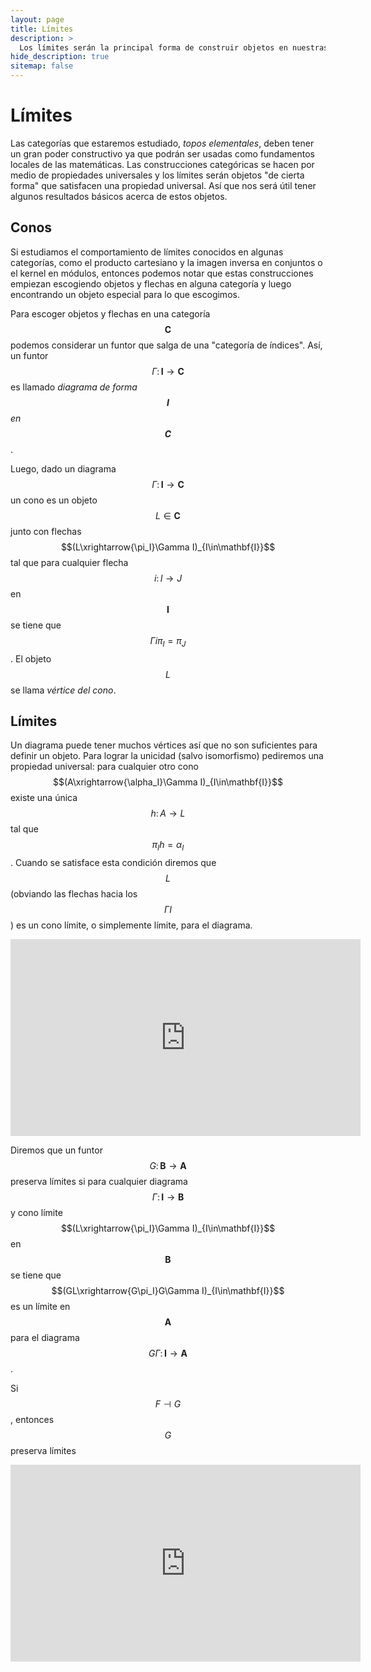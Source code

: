 ```yaml
---
layout: page
title: Límites
description: >
  Los límites serán la principal forma de construir objetos en nuestras categorías
hide_description: true
sitemap: false
---
```


# Límites
Las categorías que estaremos estudiado, *topos elementales*, deben tener un gran poder constructivo ya que podrán ser 
usadas como fundamentos locales de las matemáticas. Las construcciones categóricas se hacen por medio de propiedades 
universales y los límites serán objetos "de cierta forma" que satisfacen una propiedad universal. Así que nos será útil tener algunos resultados básicos acerca de estos objetos.

## Conos
Si estudiamos el comportamiento de límites conocidos en algunas categorías, como el producto cartesiano y la imagen inversa en conjuntos o el kernel en módulos, entonces podemos notar que estas construcciones empiezan escogiendo objetos y flechas en alguna categoría y luego encontrando un objeto especial para lo que escogimos.

Para escoger objetos y flechas en una categoría $$\mathbf{C}$$ podemos considerar un funtor que salga de una "categoría de índices". Así, un funtor $$\Gamma\colon\mathbf{I}\to\mathbf{C}$$ es llamado 
*diagrama de forma $$\mathbf{I}$$ en $$\mathbf{C}$$*.

Luego, dado un diagrama $$\Gamma\colon\mathbf{I}\to\mathbf{C}$$ un cono es un objeto $$L\in\mathbf{C}$$ junto con flechas
$$(L\xrightarrow{\pi_I}\Gamma I)_{I\in\mathbf{I}}$$ tal que para cualquier flecha $$i\colon I\to J$$ en $$\mathbf{I}$$
se tiene que $$\Gamma i\pi_I =\pi_J$$. El objeto $$L$$ se llama *vértice del cono*.

## Límites
Un diagrama puede tener muchos vértices así que no son suficientes para definir un objeto. Para lograr la unicidad (salvo isomorfismo) pediremos una propiedad universal: para cualquier otro cono 
$$(A\xrightarrow{\alpha_I}\Gamma I)_{I\in\mathbf{I}}$$ existe una única $$h\colon A\to L$$ tal que $$\pi_I h=\alpha_I$$. Cuando se satisface esta condición diremos que $$L$$ (obviando las flechas hacia los $$\Gamma I$$) es un cono límite, o simplemente límite, para el diagrama.

<p>
<iframe width="560" height="315" src="https://www.youtube.com/embed/1Vc842ZqgeM" title="Clase7" frameborder="0" allow="accelerometer; autoplay; clipboard-write; encrypted-media; gyroscope; picture-in-picture; web-share" allowfullscreen></iframe>
</p>

Diremos que un funtor $$G\colon\mathbf{B}\to\mathbf{A}$$ preserva límites si para cualquier diagrama 
$$\Gamma\colon\mathbf{I}\to\mathbf{B}$$ y cono límite $$(L\xrightarrow{\pi_I}\Gamma I)_{I\in\mathbf{I}}$$ en 
$$\mathbf{B}$$ se tiene que $$(GL\xrightarrow{G\pi_I}G\Gamma I)_{I\in\mathbf{I}}$$ es un límite en $$\mathbf{A}$$ para el diagrama $$G\Gamma\colon\mathbf{I}\to\mathbf{A}$$.

Si $$F\dashv G$$, entonces $$G$$ preserva límites

<p>
<iframe width="560" height="315" src="https://www.youtube.com/embed/DYd0V2zLYEg" title="Clase8" frameborder="0" allow="accelerometer; autoplay; clipboard-write; encrypted-media; gyroscope; picture-in-picture; web-share" allowfullscreen></iframe>
</p>